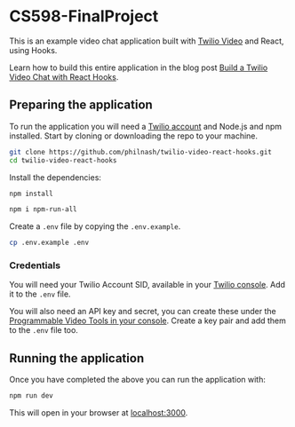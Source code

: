 # CS598-FinalProject

This is an example video chat application built with [Twilio Video](https://www.twilio.com/docs/video) and React, using Hooks.

Learn how to build this entire application in the blog post [Build a Twilio Video Chat with React Hooks](https://www.twilio.com/blog/video-chat-react-hooks).

## Preparing the application

To run the application you will need a [Twilio account](https://www.twilio.com/try-twilio) and Node.js and npm installed. Start by cloning or downloading the repo to your machine.

```bash
git clone https://github.com/philnash/twilio-video-react-hooks.git
cd twilio-video-react-hooks
```

Install the dependencies:

```bash
npm install
```
```bash
npm i npm-run-all
```

Create a `.env` file by copying the `.env.example`.

```bash
cp .env.example .env
```

### Credentials

You will need your Twilio Account SID, available in your [Twilio console](https://www.twilio.com/console). Add it to the `.env` file.

You will also need an API key and secret, you can create these under the [Programmable Video Tools in your console](https://www.twilio.com/console/video/project/api-keys). Create a key pair and add them to the `.env` file too.

## Running the application

Once you have completed the above you can run the application with:

```bash
npm run dev
```

This will open in your browser at [localhost:3000](http://localhost:3000).